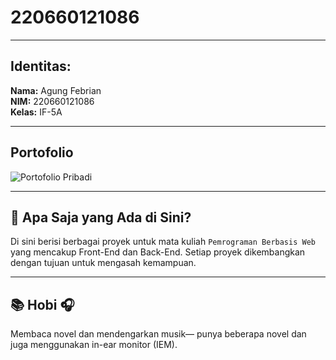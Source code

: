 # 220660121086

---

## Identitas:

**Nama:** Agung Febrian  
**NIM:** 220660121086  
**Kelas:** IF-5A  

---

## Portofolio
 
![Portofolio Pribadi](https://i.imgur.com/fCflAOq.png)  

---

## 🚀 Apa Saja yang Ada di Sini?

Di sini berisi berbagai proyek untuk mata kuliah `Pemrograman Berbasis Web` yang mencakup Front-End dan Back-End. Setiap proyek dikembangkan dengan tujuan untuk mengasah kemampuan.

---

## 📚 Hobi 🎧

Membaca novel dan mendengarkan musik— punya beberapa novel dan juga menggunakan in-ear monitor (IEM).